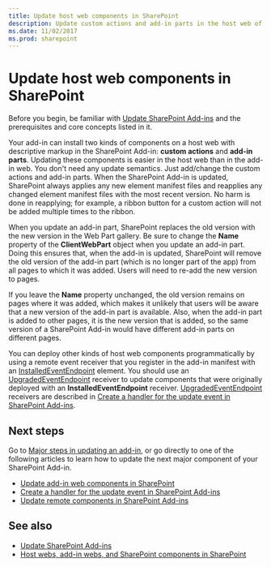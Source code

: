 ```yaml
---
title: Update host web components in SharePoint
description: Update custom actions and add-in parts in the host web of a SharePoint Add-in.
ms.date: 11/02/2017
ms.prod: sharepoint
---
```


# Update host web components in SharePoint

Before you begin, be familiar with [Update SharePoint Add-ins](update-sharepoint-add-ins.md) and the prerequisites and core concepts listed in it.

Your add-in can install two kinds of components on a host web with descriptive markup in the SharePoint Add-in: **custom actions** and **add-in parts**. Updating these components is easier in the host web than in the add-in web. You don't need any update semantics. Just add/change the custom actions and add-in parts. When the SharePoint Add-in is updated, SharePoint always applies any new element manifest files and reapplies any changed element manifest files with the most recent version. No harm is done in reapplying; for example, a ribbon button for a custom action will not be added multiple times to the ribbon.

When you update an add-in part, SharePoint replaces the old version with the new version in the Web Part gallery. Be sure to change the **Name** property of the **ClientWebPart** object when you update an add-in part. Doing this ensures that, when the add-in is updated, SharePoint will remove the old version of the add-in part (which is no longer part of the app) from all pages to which it was added. Users will need to re-add the new version to pages.

If you leave the **Name** property unchanged, the old version remains on pages where it was added, which makes it unlikely that users will be aware that a new version of the add-in part is available. Also, when the add-in part is added to other pages, it is the new version that is added, so the same version of a SharePoint Add-in would have different add-in parts on different pages.

You can deploy other kinds of host web components programmatically by using a remote event receiver that you register in the add-in manifest with an [InstalledEventEndpoint](http://msdn.microsoft.com/library/af9f83d8-8325-3ede-d7b0-bb82c0445eb9%28Office.15%29.aspx) element. You should use an [UpgradedEventEndpoint](http://msdn.microsoft.com/library/09a93d44-d295-47bb-f91c-d243178b0f53%28Office.15%29.aspx) receiver to update components that were originally deployed with an **InstalledEventEndpoint** receiver. [UpgradedEventEndpoint](http://msdn.microsoft.com/library/09a93d44-d295-47bb-f91c-d243178b0f53%28Office.15%29.aspx) receivers are described in [Create a handler for the update event in SharePoint Add-ins](create-a-handler-for-the-update-event-in-sharepoint-add-ins.md).

## Next steps
<a name="Next"> </a>

Go to [Major steps in updating an add-in](update-sharepoint-add-ins.md#MajorAppUpgradeSteps), or go directly to one of the following articles to learn how to update the next major component of your SharePoint Add-in.

-  [Update add-in web components in SharePoint](update-add-in-web-components-in-sharepoint.md)
-  [Create a handler for the update event in SharePoint Add-ins](create-a-handler-for-the-update-event-in-sharepoint-add-ins.md)
-  [Update remote components in SharePoint Add-ins](update-remote-components-in-sharepoint-add-ins.md)
 
## See also
<a name="bk_addresources"> </a>

-  [Update SharePoint Add-ins](update-sharepoint-add-ins.md)
-  [Host webs, add-in webs, and SharePoint components in SharePoint](host-webs-add-in-webs-and-sharepoint-components-in-sharepoint.md) 
    
 

